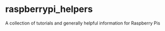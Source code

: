 # raspberrypi_helpers
A collection of tutorials and generally helpful information for Raspberry Pis

